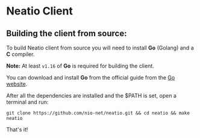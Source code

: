 # Neatio Client

## Building the client from source:

To build Neatio client from source you will need to install **Go** (Golang) and a **C** compiler.


**Note:** At least `v1.16` of **Go** is required for building the client.


You can download and install **Go** from the official guide from the [Go website](https://go.dev/doc/install).

After all the dependencies are installed and the $PATH is set, open a terminal and run:
```shell
git clone https://github.com/nio-net/neatio.git && cd neatio && make neatio
```
That's it!

